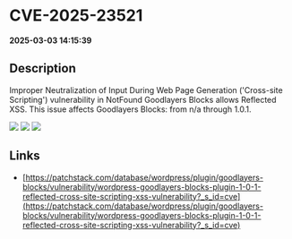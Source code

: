 # CVE-2025-23521

**2025-03-03 14:15:39**

## Description
Improper Neutralization of Input During Web Page Generation ('Cross-site Scripting') vulnerability in NotFound Goodlayers Blocks allows Reflected XSS. This issue affects Goodlayers Blocks: from n/a through 1.0.1.

![](https://img.shields.io/static/v1?label=Score&message=7.1&color=red)
![](https://img.shields.io/static/v1?label=Severity&message=HIGH&color=red)
![](https://img.shields.io/static/v1?label=CWE&message=XSS&color=green)

## Links
- [https://patchstack.com/database/wordpress/plugin/goodlayers-blocks/vulnerability/wordpress-goodlayers-blocks-plugin-1-0-1-reflected-cross-site-scripting-xss-vulnerability?_s_id=cve](https://patchstack.com/database/wordpress/plugin/goodlayers-blocks/vulnerability/wordpress-goodlayers-blocks-plugin-1-0-1-reflected-cross-site-scripting-xss-vulnerability?_s_id=cve)
